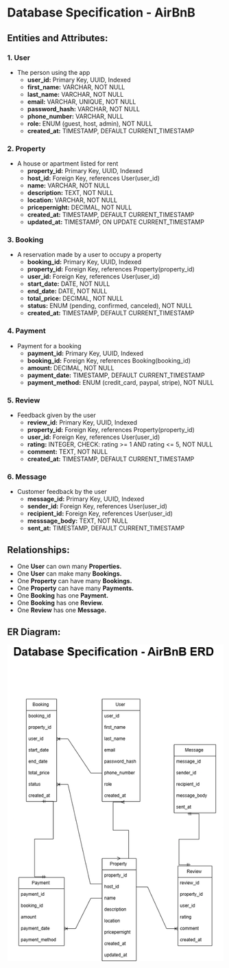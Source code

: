 # Database Specification - AirBnB 
## Entities and Attributes: 

### **1. User** 
- The person using the app 
  - **user_id:** Primary Key, UUID, Indexed 
  - **first_name:** VARCHAR, NOT NULL 
  - **last_name:** VARCHAR, NOT NULL 
  - **email:** VARCHAR, UNIQUE, NOT NULL 
  - **password_hash:** VARCHAR, NOT NULL  
  - **phone_number:** VARCHAR, NULL 
  - **role:** ENUM (guest, host, admin), NOT NULL 
  - **created_at:** TIMESTAMP, DEFAULT CURRENT_TIMESTAMP 
    
### **2. Property** 
- A house or apartment listed for rent 
  - **property_id:** Primary Key, UUID, Indexed 
  - **host_id:** Foreign Key, references User(user_id) 
  - **name:** VARCHAR, NOT NULL 
  - **description:** TEXT, NOT NULL 
  - **location:** VARCHAR, NOT NULL 
  - **pricepernight:** DECIMAL, NOT NULL 
  - **created_at:** TIMESTAMP, DEFAULT CURRENT_TIMESTAMP 
  - **updated_at:** TIMESTAMP, ON UPDATE CURRENT_TIMESTAMP 
    
### **3. Booking** 
- A reservation made by a user to occupy a property 
  - **booking_id:** Primary Key, UUID, Indexed 
  - **property_id:** Foreign Key, references Property(property_id) 
  - **user_id:** Foreign Key, references User(user_id) 
  - **start_date:** DATE, NOT NULL 
  - **end_date:** DATE, NOT NULL 
  - **total_price:** DECIMAL, NOT NULL 
  - **status:** ENUM (pending, confirmed, canceled), NOT NULL 
  - **created_at:** TIMESTAMP, DEFAULT CURRENT_TIMESTAMP 
    
### **4. Payment** 
- Payment for a booking 
  - **payment_id:** Primary Key, UUID, Indexed 
  - **booking_id:** Foreign Key, references Booking(booking_id) 
  - **amount:** DECIMAL, NOT NULL 
  - **payment_date:** TIMESTAMP, DEFAULT CURRENT_TIMESTAMP 
  - **payment_method:** ENUM (credit_card, paypal, stripe), NOT NULL 
    
### **5. Review** 
- Feedback given by the user 
  - **review_id:** Primary Key, UUID, Indexed 
  - **property_id:** Foreign Key, references Property(property_id) 
  - **user_id:** Foreign Key, references User(user_id) 
  - **rating:** INTEGER, CHECK: rating >= 1 AND rating <= 5, NOT NULL 
  - **comment:** TEXT, NOT NULL 
  - **created_at:** TIMESTAMP, DEFAULT CURRENT_TIMESTAMP 
    
### **6. Message** 
- Customer feedback by the user 
  - **message_id:** Primary Key, UUID, Indexed 
  - **sender_id:** Foreign Key, references User(user_id) 
  - **recipient_id:** Foreign Key, references User(user_id) 
  - **messsage_body:** TEXT, NOT NULL 
  - **sent_at:** TIMESTAMP, DEFAULT CURRENT_TIMESTAMP 
    
## Relationships: 
- One **User** can own many **Properties.** 
- One **User** can make many **Bookings.** 
- One **Property** can have many **Bookings.**
- One **Property** can have many **Payments.** 
- One **Booking** has one **Payment.** 
- One **Booking** has one **Review.**
- One **Review** has one **Message.** 

## ER Diagram: 
![ERD drawing](ERD.drawio.png) 








